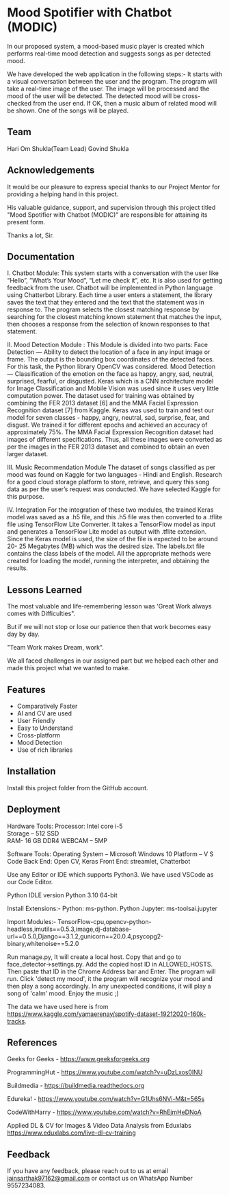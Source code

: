 
# Mood Spotifier with Chatbot (MODIC)

In our proposed system, a mood-based music player is created which performs real-time mood detection and suggests songs as per detected mood. 

We have developed the web application in the following steps:-
It starts with a visual conversation between the user and the program.
The program will take a real-time image of the user.
The image will be processed and the mood of the user will be detected.
The detected mood will be cross-checked from the user end.
If OK, then a music album of related mood will be shown.
One of the songs will be played.


## Team

Hari Om Shukla(Team Lead)
Govind Shukla

## Acknowledgements

It would be our pleasure to express special thanks to our Project Mentor for providing a helping hand in this project.

His valuable guidance, support, and supervision through this project
titled "Mood Spotifier with Chatbot (MODIC)" are responsible for attaining its present form.

Thanks a lot, Sir.


## Documentation

I. Chatbot Module:
This system starts with a conversation with the user like “Hello”, ”What’s Your Mood”, “Let me check it”, etc. It is also used for getting feedback from the user. Chatbot will be implemented in Python language using Chatterbot Library.
Each time a user enters a statement, the library saves the text that they entered and the text that the statement was in response to.
The program selects the closest matching response by searching for the closest matching known statement that matches the input, then chooses a response from the selection of known responses to that statement.

II. Mood Detection Module :
This Module is divided into two parts: 
Face Detection — Ability to detect the location of a face in any input image or frame. The output is the bounding box coordinates of the detected faces. For this task,  the Python library OpenCV was considered.
Mood Detection — Classification of the emotion on the face as happy, angry, sad, neutral, surprised, fearful, or disgusted. Keras which is a CNN architecture model for Image Classification and Mobile Vision was used since it uses very little computation power.
The dataset used for training was obtained by combining the FER 2013 dataset [6] and the MMA Facial Expression Recognition dataset [7] from Kaggle. Keras was used to train and test our model for seven classes - happy, angry, neutral, sad, surprise, fear, and disgust. We trained it for different epochs and achieved an accuracy of approximately 75%.
The MMA Facial Expression Recognition dataset had images of different specifications. Thus, all these images were converted as per the images in the FER 2013 dataset and combined to obtain an even larger dataset.

III. Music Recommendation Module 
The dataset of songs classified as per mood was found on Kaggle for two languages - Hindi and English. 
Research for a good cloud storage platform to store, retrieve, and query this song data as per the user’s request was conducted.
We have selected Kaggle for this purpose.

IV. Integration
 For the integration of these two modules, the trained Keras model was saved as a .h5 file, and this .h5 file was then converted to a .tflite file using TensorFlow Lite Converter.
 It takes a TensorFlow model as input and generates a TensorFlow Lite model as output with .tflite extension. Since the Keras model is used, the size of the file is expected to be around 20- 25 Megabytes (MB) which was the desired size. 
The labels.txt file contains the class labels of the model. All the appropriate methods were created for loading the model, running the interpreter, and obtaining the results.


## Lessons Learned

The most valuable and life-remembering lesson was 'Great Work always comes with Difficulties".

But if we will not stop or lose our patience then that work becomes easy day by day.

"Team Work makes Dream, work".

We all faced challenges in our assigned part but we helped each other and made this project what we wanted to make.


## Features

- Comparatively Faster
- AI and CV are used
- User Friendly
- Easy to Understand
- Cross-platform
- Mood Detection
- Use of rich libraries


## Installation

Install this project folder from the GitHub account.
    

## Deployment

Hardware Tools:
Processor: Intel core i-5   
Storage – 512 SSD          
RAM- 16 GB DDR4
WEBCAM – 5MP

Software Tools:
Operating System – Microsoft Windows 10
Platform – V S Code
Back End: Open CV, Keras 
Front End: streamlet, Chatterbot

Use any Editor or IDE which supports Python3.
We have used VSCode as our Code Editor.

Python IDLE version Python 3.10 64-bit

Install Extensions:-
Python:  ms-python. Python
Jupyter: ms-toolsai.jupyter

Import Modules:-
TensorFlow-cpu,opencv-python-headless,imutils==0.5.3,image,dj-database-url==0.5.0,Django==3.1.2,gunicorn==20.0.4,psycopg2-binary,whitenoise==5.2.0

Run manage.py, It will create a local host.
Copy that and go to face_detector->settings.py.
Add the copied host ID in ALLOWED_HOSTS.
Then paste that ID in the Chrome Address bar and Enter.
The program will run.
Click 'detect my mood', it the program will recognize your mood and then play a song accordingly.
In any unexpected conditions, it will play a song of 'calm' mood.
Enjoy the music ;)

The data we have used here is from https://www.kaggle.com/yamaerenay/spotify-dataset-19212020-160k-tracks.


## References


Geeks for Geeks - https://www.geeksforgeeks.org

ProgrammingHut - https://www.youtube.com/watch?v=uDzLxos0lNU

Buildmedia - https://buildmedia.readthedocs.org

Edureka! - https://www.youtube.com/watch?v=G1Uhs6NVi-M&t=565s

CodeWithHarry - https://www.youtube.com/watch?v=RhEjmHeDNoA

Applied DL & CV for Images & Video Data Analysis from Eduxlabs
https://www.eduxlabs.com/live-dl-cv-training


## Feedback

If you have any feedback, please reach out to us at email jainsarthak97162@gmail.com or contact us on WhatsApp Number 9557234083.
